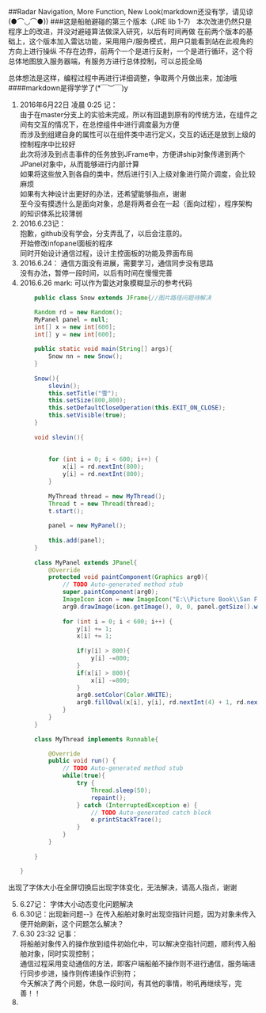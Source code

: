 ##Radar Navigation, More Function, New Look(markdown还没有学，请见谅(●⌒◡⌒●))
###这是船舶避碰的第三个版本（JRE lib 1-7）
本次改进仍然只是程序上的改进，并没对避碰算法做深入研究，以后有时间再做
在前两个版本的基础上，这个版本加入雷达功能，采用用户/服务模式，用户只能看到站在此视角的方向上进行操纵
不存在边界，前两个一个是进行反射，一个是进行循环，这个将总体地图放入服务器端，有服务方进行总体控制，可以总揽全局


总体想法是这样，编程过程中再进行详细调整，争取两个月做出来，加油哦  
####markdown是得学学了(*￣︶￣)y

1. 2016年6月22日  凌晨 0:25 记：  
	由于在master分支上的实验未完成，所以有回退到原有的传统方法，在组件之间有交互的情况下，在总控组件中进行调度最为方便  
	而涉及到组建自身的属性可以在组件类中进行定义，交互的话还是放到上级的控制程序中比较好  
	此次将涉及到点击事件的任务放到JFrame中，方便讲ship对象传递到两个JPanel对象中，从而能够进行内部计算  
	如果将这些放入到各自的类中，然后进行引入上级对象进行简介调度，会比较麻烦  
	如果有大神设计出更好的办法，还希望能够指点，谢谢  
	至今没有摸透什么是面向对象，总是将两者会在一起（面向过程），程序架构的知识体系比较薄弱  
2. 2016.6.23记：  
	抱歉，github没有学会，分支弄乱了，以后会注意的。  
	开始修改infopanel面板的程序  
	同时开始设计通信过程，设计主控面板的功能及界面布局  
3. 2016.6.24： 通信方面没有进展，需要学习，通信同步没有思路  
没有办法，暂停一段时间，以后有时间在慢慢完善  
4. 2016.6.26 mark:  可以作为雷达对象模糊显示的参考代码
	```java
		public class Snow extends JFrame{//图片路径问题待解决
	
		Random rd = new Random();
		MyPanel panel = null;
		int[] x = new int[600];
		int[] y = new int[600];
		
		public static void main(String[] args){
			Snow nn = new Snow();
		}
		
		Snow(){
			slevin();
			this.setTitle("雪");
			this.setSize(800,800);
			this.setDefaultCloseOperation(this.EXIT_ON_CLOSE);
			this.setVisible(true);
		}
		
		void slevin(){
			
			
			for (int i = 0; i < 600; i++) {
				x[i] = rd.nextInt(800);
				y[i] = rd.nextInt(800);
			}
			
			MyThread thread = new MyThread();
			Thread t = new Thread(thread);
			t.start();
			
			panel = new MyPanel();
			
			this.add(panel);
		}
		
		class MyPanel extends JPanel{
			@Override
			protected void paintComponent(Graphics arg0){
				// TODO Auto-generated method stub
				super.paintComponent(arg0);
				ImageIcon icon = new ImageIcon("E:\\Picture Book\\San Francisco.jpg");//图片的问题，待解决
				arg0.drawImage(icon.getImage(), 0, 0, panel.getSize().width,panel.getSize().height,panel);
				
				for (int i = 0; i < 600; i++) {
					y[i] += 1;
					x[i] += 1;
					
					if(y[i] > 800){
						y[i] -=800;
					}
					if(x[i] > 800){
						x[i] -=800;
					}
					arg0.setColor(Color.WHITE);
					arg0.fillOval(x[i], y[i], rd.nextInt(4) + 1, rd.nextInt(4) + 1);
				}
			}
		}
		
		class MyThread implements Runnable{
	
			@Override
			public void run() {
				// TODO Auto-generated method stub
				while(true){
					try {
						Thread.sleep(50);
						repaint();
					} catch (InterruptedException e) {
						// TODO Auto-generated catch block
						e.printStackTrace();
					}
				}
			}
			
		}
	
	}
	```
出现了字体大小在全屏切换后出现字体变化，无法解决，请高人指点，谢谢    

5. 6.27记： 字体大小动态变化问题解决    
6. 6.30记：出现新问题--》在传入船舶对象时出现空指针问题，因为对象未传入便开始刷新，这个问题怎么解决？  
7. 6.30 23:32 记事：    
	将船舶对象传入的操作放到组件初始化中，可以解决空指针问题，顺利传入船舶对象，同时实现控制；    
	通信过程采用变动通信的方法，即客户端船舶不操作则不进行通信，服务端进行同步步进，操作则传递操作识别符；    
	今天解决了两个问题，休息一段时间，有其他的事情，哟吼再继续写，完善！！    
8.
